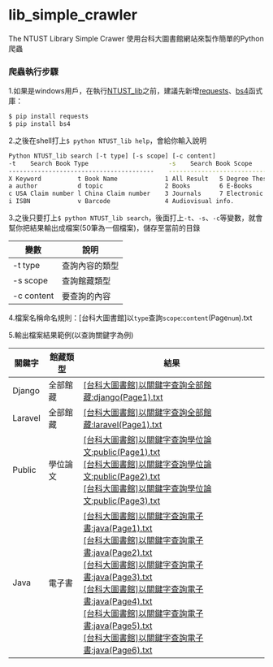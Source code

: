 # lib_simple_crawler

The NTUST Library Simple Crawer 使用台科大圖書館網站來製作簡單的Python爬蟲

### 爬蟲執行步驟
1.如果是windows用戶，在執行[NTUST_lib](/NTUST_lib)之前，建議先新增[requests](http://docs.python-requests.org/en/master/)、[bs4](https://www.crummy.com/software/BeautifulSoup/bs4/doc/)函式庫：
```sh
$ pip install requests
$ pip install bs4
```
2.之後在shell打上`$ python NTUST_lib help`，會給你輸入說明
```sh
Python NTUST_lib search [-t type] [-s scope] [-c content]
-t    Search Book Type                      -s    Search Book Scope
----------------------------------------    ----------------------------------
X Keyword          t Book Name             1 All Result   5 Degree Thesis
a author           d topic                 2 Books        6 E-Books
c USA Claim number l China Claim number    3 Journals     7 Electronic Journal
i ISBN             v Barcode               4 Audiovisual info.
```

3.之後只要打上`$ python NTUST_lib search`，後面打上`-t`、`-s`、`-c`等變數，就會幫你把結果輸出成檔案(50筆為一個檔案)，儲存至當前的目錄

| 變數 | 說明 |
| ------ | ------ |
| -t type | 查詢內容的類型 |
| -s scope | 查詢館藏類型 |
| -c content | 要查詢的內容 |

4.檔案名稱命名規則：[台科大圖書館]以`type`查詢`scope`:`content`(Page`num`).txt

5.輸出檔案結果範例(以查詢關鍵字為例)

| 關鍵字 | 館藏類型 |結果|
| ------ | ------ |------|
| Django | 全部館藏 |[[台科大圖書館]以關鍵字查詢全部館藏:django(Page1).txt][result-django]
| Laravel | 全部館藏 |[[台科大圖書館]以關鍵字查詢全部館藏:laravel(Page1).txt][result-laravel]
| Public | 學位論文 |[[台科大圖書館]以關鍵字查詢學位論文:public(Page1).txt][result-public1]<br />[[台科大圖書館]以關鍵字查詢學位論文:public(Page2).txt][result-public2]<br />[[台科大圖書館]以關鍵字查詢學位論文:public(Page3).txt][result-public3]
| Java | 電子書 |[[台科大圖書館]以關鍵字查詢電子書:java(Page1).txt][result-java1]<br />[[台科大圖書館]以關鍵字查詢電子書:java(Page2).txt][result-java2]<br />[[台科大圖書館]以關鍵字查詢電子書:java(Page3).txt][result-java3]<br />[[台科大圖書館]以關鍵字查詢電子書:java(Page4).txt][result-java4]<br />[[台科大圖書館]以關鍵字查詢電子書:java(Page5).txt][result-java5]<br />[[台科大圖書館]以關鍵字查詢電子書:java(Page6).txt][result-java6]

   [result-django]: </NTUST_lib/sample/[台科大圖書館]以關鍵字查詢全部館藏:django(Page1).txt>
   [result-laravel]: </NTUST_lib/sample/[台科大圖書館]以關鍵字查詢全部館藏:laravel(Page1).txt>
   [result-public1]: </NTUST_lib/sample/[台科大圖書館]以關鍵字查詢學位論文:public(Page1).txt>
   [result-public2]: </NTUST_lib/sample/[台科大圖書館]以關鍵字查詢學位論文:public(Page2).txt>
   [result-public3]: </NTUST_lib/sample/[台科大圖書館]以關鍵字查詢學位論文:public(Page3).txt>
   [result-java1]: </NTUST_lib/sample/[台科大圖書館]以關鍵字查詢電子書:java(Page1).txt>
   [result-java2]: </NTUST_lib/sample/[台科大圖書館]以關鍵字查詢電子書:java(Page2).txt>
   [result-java3]: </NTUST_lib/sample/[台科大圖書館]以關鍵字查詢電子書:java(Page3).txt>
   [result-java4]: </NTUST_lib/sample/[台科大圖書館]以關鍵字查詢電子書:java(Page4).txt>
   [result-java5]: </NTUST_lib/sample/[台科大圖書館]以關鍵字查詢電子書:java(Page5).txt>
   [result-java6]: </NTUST_lib/sample/[台科大圖書館]以關鍵字查詢電子書:java(Page6).txt>
